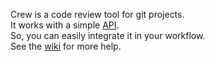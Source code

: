 Crew is a code review tool for git projects.  
It works with a simple [API](http://github.com/KuiKui/Crew/wiki/Use).  
So, you can easily integrate it in your workflow.  
See the [wiki](http://github.com/KuiKui/Crew/wiki) for more help.
